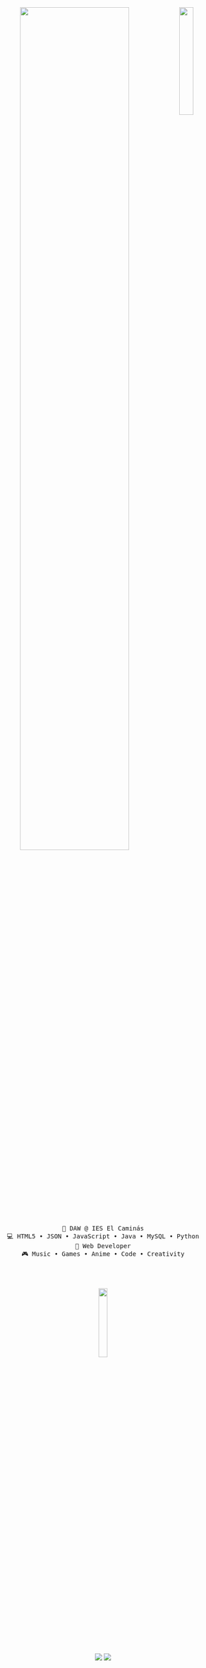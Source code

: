 <div align="center">
 <img src="https://github.com/GuilleMorCar/GuilleMorCar/blob/main/img/SteinsGate.png?raw=true" width="25%" align="right"/>
<img src="https://readme-typing-svg.demolab.com?font=Inconsolata&weight=500&size=40&duration=6000&pause=1000&color=A7A459&center=true&vCenter=true&multiline=true&repeat=false&random=false&width=1000&height=100&lines=Hola,+soy+Guillermo+Morcillo+Carmona;Estudiante+de+Desarrollo+de+Aplicaciones+Web" width="70%"/>
<br><br>
 
   <pre>
💼 DAW @ IES El Caminás
💻 HTML5 • JSON • JavaScript • Java • MySQL • Python
📖 Web Developer
🎮 Music • Games • Anime • Code • Creativity
    </pre>
<br><br>
<img src="https://github.com/GuilleMorCar/GuilleMorCar/blob/main/img/lobo.gif" height="20%"/>
<br><br><br>

    
[![](https://img.shields.io/badge/linkedin-0a66c2)](https://www.linkedin.com/in/guillermo-morcillo-carmona-a4887b312/)
[![](https://img.shields.io/badge/instagram-0a66c2)](https://www.linkedin.com/in/guillermo-morcillo-carmona-a4887b312/)

</div>

